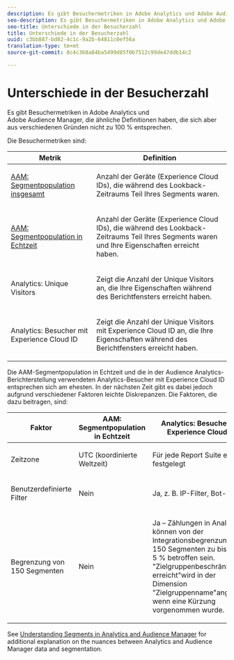 ```yaml
---
description: Es gibt Besuchermetriken in Adobe Analytics und Adobe Audience Manager, die ähnliche Definitionen haben, die sich aber aus verschiedenen Gründen nicht zu 100 % entsprechen.
seo-description: Es gibt Besuchermetriken in Adobe Analytics und Adobe Audience Manager, die ähnliche Definitionen haben, die sich aber aus verschiedenen Gründen nicht zu 100 % entsprechen.
seo-title: Unterschiede in der Besucherzahl
title: Unterschiede in der Besucherzahl
uuid: c3bb887-bd02-4c1c-9a2b-64811c0ef56a
translation-type: tm+mt
source-git-commit: 8c4c368a84ba5499d85f0b7512c99de47ddb14c2

---
```



# Unterschiede in der Besucherzahl

Es gibt Besuchermetriken in Adobe Analytics und Adobe Audience Manager, die ähnliche Definitionen haben, die sich aber aus verschiedenen Gründen nicht zu 100 % entsprechen.

Die Besuchermetriken sind:

<table id="table_F9FE107A89934C3B854C55D7D76AC6E8"> 
 <thead> 
  <tr> 
   <th colname="col2" class="entry"> Metrik </th> 
   <th colname="col3" class="entry"> Definition </th> 
  </tr>
 </thead>
 <tbody> 
  <tr> 
   <td colname="col2"> <p><a href="https://marketing.adobe.com/resources/help/en_US/aam/segment-builder-data.html"  > AAM: Segmentpopulation insgesamt</a> </p> </td> 
   <td colname="col3"> <p>Anzahl der Geräte (Experience Cloud IDs), die während des Lookback-Zeitraums Teil Ihres Segments waren. </p> </td> 
  </tr> 
  <tr> 
   <td colname="col2"> <p><a href="https://marketing.adobe.com/resources/help/en_US/aam/segment-builder-data.html"  > AAM: Segmentpopulation in Echtzeit</a> </p> </td> 
   <td colname="col3"> <p>Anzahl der Geräte (Experience Cloud IDs), die während des Lookback-Zeitraums Teil Ihres Segments waren und Ihre Eigenschaften erreicht haben. </p> </td> 
  </tr> 
  <tr> 
   <td colname="col2"> <p>Analytics: Unique Visitors </p> </td> 
   <td colname="col3"> <p>Zeigt die Anzahl der Unique Visitors an, die Ihre Eigenschaften während des Berichtfensters erreicht haben. </p> </td> 
  </tr> 
  <tr> 
   <td colname="col2"> <p>Analytics: Besucher mit Experience Cloud ID </p> </td> 
   <td colname="col3"> <p>Zeigt die Anzahl der Unique Visitors mit Experience Cloud ID an, die Ihre Eigenschaften während des Berichtfensters erreicht haben. </p> </td> 
  </tr> 
 </tbody> 
</table>

Die AAM-Segmentpopulation in Echtzeit und die in der Audience Analytics-Berichterstellung verwendeten Analytics-Besucher mit Experience Cloud ID entsprechen sich am ehesten. In der nächsten Zeit gibt es dabei jedoch aufgrund verschiedener Faktoren leichte Diskrepanzen. Die Faktoren, die dazu beitragen, sind:

<table id="table_A391B37CC077456F8BB83BAA3C640EF6"> 
 <thead> 
  <tr> 
   <th colname="col1" class="entry"> Faktor </th> 
   <th colname="col2" class="entry"> AAM: Segmentpopulation in Echtzeit </th> 
   <th colname="col3" class="entry"> Analytics: Besucher mit Experience Cloud ID </th> 
  </tr>
 </thead>
 <tbody> 
  <tr> 
   <td colname="col1"> <p>Zeitzone </p> </td> 
   <td colname="col2"> <p>UTC (koordinierte Weltzeit) </p> </td> 
   <td colname="col3"> <p>Für jede Report Suite einzeln festgelegt </p> </td> 
  </tr> 
  <tr> 
   <td colname="col1"> <p>Benutzerdefinierte Filter </p> </td> 
   <td colname="col2"> <p>Nein </p> </td> 
   <td colname="col3"> <p>Ja, z. B. IP-Filter, Bot-Filter </p> </td> 
  </tr> 
  <tr> 
   <td colname="col1"> <p>Begrenzung von 150 Segmenten </p> </td> 
   <td colname="col2"> <p>Nein </p> </td> 
   <td colname="col3"> <p>Ja – Zählungen in Analytics können von der Integrationsbegrenzung von 150 Segmenten zu bis zu 5 % betroffen sein. "Zielgruppenbeschränkung erreicht"wird in der Dimension "Zielgruppenname"angezeigt, wenn eine Kürzung vorgenommen wurde. </p> </td> 
  </tr> 
 </tbody> 
</table>

See [Understanding Segments in Analytics and Audience Manager](/help/integrate/c-audience-analytics/aam-analytics-segments.md) for additional explanation on the nuances between Analytics and Audience Manager data and segmentation.

